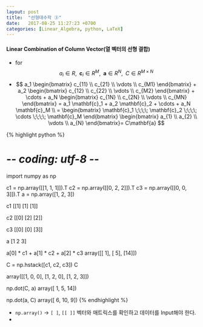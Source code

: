 ```yaml
---
layout: post
title:  "선형대수학 ③"
date:   2017-08-25 11:27:23 +0700
categories: [Linear_Algebra, python, LaTeX]
---
```


#### Linear Combination of Column Vector(열 벡터의 선형 결합)

- for $$ a_i \in R, \;\; \mathbf{c}_i \in R^{M}, \;\; \mathbf{a} \in R^N, \;\; C \in R^{M \times N} $$
- $$ a_1 \begin{bmatrix} c_{11} \\ c_{21} \\ \vdots \\ c_{M1} \end{bmatrix} + a_2 \begin{bmatrix} c_{12} \\ c_{22} \\ \vdots \\ c_{M2} \end{bmatrix} + \cdots + a_N \begin{bmatrix} c_{1N} \\ c_{2N} \\ \vdots \\ c_{MN} \end{bmatrix} = a_1 \mathbf{c}_1 + a_2 \mathbf{c}_2 + \cdots + a_N \mathbf{c}_M \\ = \begin{bmatrix} \mathbf{c}_1 \;\;\;\; \mathbf{c}_2 \;\;\;\; \cdots \;\;\;\; \mathbf{c}_M \end{bmatrix} \begin{bmatrix} a_{1} \\ a_{2} \\ \vdots \\
 a_{N} \end{bmatrix}= C\mathbf{a} $$

{% highlight python %}
# -*- coding: utf-8 -*-

import numpy as np

c1 = np.array([[1, 1, 1]]).T
c2 = np.array([[0, 2, 2]]).T
c3 = np.array([[0, 0, 3]]).T
a = np.array([1, 2, 3])

c1
[[1]
 [1]
 [1]]

c2
[[0]
 [2]
 [2]]

c3
[[0]
 [0]
 [3]]

a
[1 2 3]

a[0] * c1 + a[1] * c2 + a[2] * c3
array([[ 1],
       [ 5],
       [14]])

C = np.hstack([c1, c2, c3])
C

array([[1, 0, 0],
       [1, 2, 0],
       [1, 2, 3]])

np.dot(C, a)
array([ 1,  5, 14])

np.dot(a, C) 
array([ 6, 10,  9])
{% endhighlight %}
- `np.array()` → `[ ]`, `[[ ]]` 벡터와 매트릭스를 확인하고 데이터를 Input해야 한다.
- 
